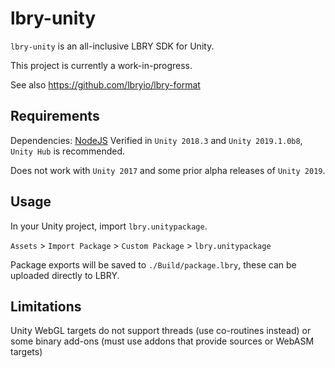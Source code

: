 # lbry-unity

`lbry-unity` is an all-inclusive LBRY SDK for Unity.

This project is currently a work-in-progress.

See also https://github.com/lbryio/lbry-format

## Requirements

Dependencies: [NodeJS](https://nodejs.org/en/download/)
Verified in `Unity 2018.3` and `Unity 2019.1.0b8`, `Unity Hub` is recommended.
  
Does not work with `Unity 2017` and some prior alpha releases of `Unity 2019`.

## Usage

In your Unity project, import `lbry.unitypackage`.

`Assets` > `Import Package` > `Custom Package` > `lbry.unitypackage`

Package exports will be saved to `./Build/package.lbry`, these can be uploaded directly to LBRY.

## Limitations

Unity WebGL targets do not support threads (use co-routines instead) or some binary add-ons (must use addons that provide sources or WebASM targets)
